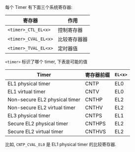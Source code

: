 
每个 Timer 有下面三个系统寄存器:

寄存器 | 作用
---------|----------
 `<timer>_CTL_EL<x>` | 控制寄存器
 `<timer>_CVAL_EL<x>` | 比较寄存器器
 `<timer>_TVAL_EL<x>` | 定时器值

`<timer>` 标识了哪个 timer, 下表是可能的值

Timer | 寄存器前缀 | `EL<x>`
---------|----------|---------
 EL1 physical timer | CNTP | EL0
 EL1 virtual timer | CNTV | EL0
 Non-secure EL2 physical timer | CNTHP | EL2
 Non-secure EL2 virtual timer | CNTHV | EL2
 EL3 physical timer | CNTPS | EL1
 Secure EL2 physical timer | CNTHPS | EL2
 Secure EL2 virtual timer | CNTHVS | EL2

比如, `CNTP_CVAL_EL0` 是 EL1 physical timer 的比较寄存器.
